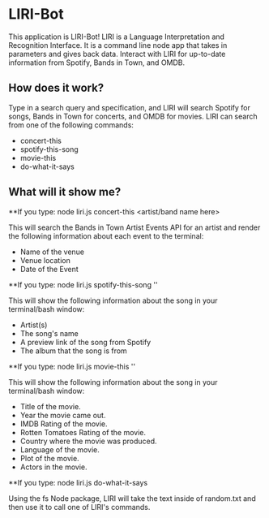 # LIRI-Bot

This application is LIRI-Bot! LIRI is a Language Interpretation and Recognition Interface. It is a command line node app that takes in parameters and gives back data. Interact with LIRI for up-to-date information from Spotify, Bands in Town, and OMDB.

## How does it work?
Type in a search query and specification, and LIRI will search Spotify for songs, Bands in Town for concerts, and OMDB for movies.
LIRI can search from one of the following commands:
* concert-this
* spotify-this-song
* movie-this
* do-what-it-says

## What will it show me? 
**If you type: node liri.js concert-this <artist/band name here>

This will search the Bands in Town Artist Events API for an artist and render the following information about each event to the terminal:

* Name of the venue
* Venue location
* Date of the Event 

**If you type: node liri.js spotify-this-song '<song name here>'

This will show the following information about the song in your terminal/bash window:

* Artist(s)
* The song's name
* A preview link of the song from Spotify
* The album that the song is from

**If you type: node liri.js movie-this '<movie name here>'
  
This will show the following information about the song in your terminal/bash window:

  * Title of the movie.
  * Year the movie came out.
  * IMDB Rating of the movie.
  * Rotten Tomatoes Rating of the movie.
  * Country where the movie was produced.
  * Language of the movie.
  * Plot of the movie.
  * Actors in the movie.

**If you type: node liri.js do-what-it-says

Using the fs Node package, LIRI will take the text inside of random.txt and then use it to call one of LIRI's commands.

